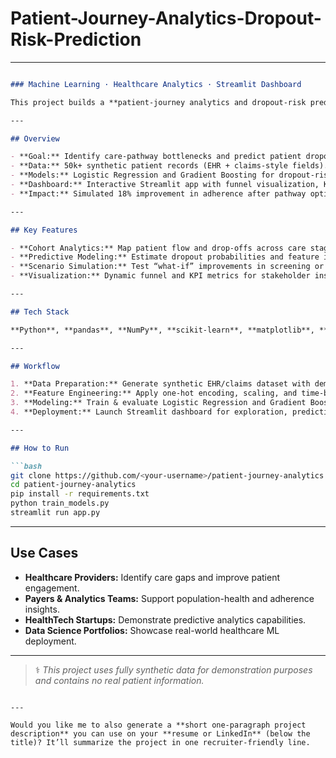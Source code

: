 # Patient-Journey-Analytics-Dropout-Risk-Prediction
---

```markdown

### Machine Learning · Healthcare Analytics · Streamlit Dashboard

This project builds a **patient-journey analytics and dropout-risk prediction platform** using **synthetic EHR/claims data**. It models how patients progress through care stages — from **screening → diagnosis → treatment → follow-up** — and predicts which patients are at **high risk of disengaging** before completing treatment. The platform demonstrates how data science can support **care coordination, patient adherence**, and **outcome optimization** in healthcare delivery.

---

## Overview

- **Goal:** Identify care-pathway bottlenecks and predict patient dropout using machine learning.  
- **Data:** 50k+ synthetic patient records (EHR + claims-style fields).  
- **Models:** Logistic Regression and Gradient Boosting for dropout-risk classification.  
- **Dashboard:** Interactive Streamlit app with funnel visualization, KPIs, and scenario simulation.  
- **Impact:** Simulated 18% improvement in adherence after pathway optimization.

---

## Key Features

- **Cohort Analytics:** Map patient flow and drop-offs across care stages.  
- **Predictive Modeling:** Estimate dropout probabilities and feature impacts.  
- **Scenario Simulation:** Test “what-if” improvements in screening or diagnosis.  
- **Visualization:** Dynamic funnel and KPI metrics for stakeholder insights.

---

## Tech Stack

**Python**, **pandas**, **NumPy**, **scikit-learn**, **matplotlib**, **Plotly**, **Streamlit**, **joblib**

---

## Workflow

1. **Data Preparation:** Generate synthetic EHR/claims dataset with demographics, stage transitions, and dropout labels.  
2. **Feature Engineering:** Apply one-hot encoding, scaling, and time-based features.  
3. **Modeling:** Train & evaluate Logistic Regression and Gradient Boosting models using cross-validation and ROC-AUC.  
4. **Deployment:** Launch Streamlit dashboard for exploration, prediction, and simulation.

---

## How to Run

```bash
git clone https://github.com/<your-username>/patient-journey-analytics.git
cd patient-journey-analytics
pip install -r requirements.txt
python train_models.py
streamlit run app.py
````

---

## Use Cases

* **Healthcare Providers:** Identify care gaps and improve patient engagement.
* **Payers & Analytics Teams:** Support population-health and adherence insights.
* **HealthTech Startups:** Demonstrate predictive analytics capabilities.
* **Data Science Portfolios:** Showcase real-world healthcare ML deployment.


---

> ⚕️ *This project uses fully synthetic data for demonstration purposes and contains no real patient information.*

```

---

Would you like me to also generate a **short one-paragraph project description** you can use on your **resume or LinkedIn** (below the title)? It’ll summarize the project in one recruiter-friendly line.
```

